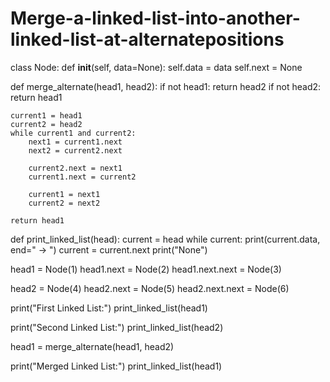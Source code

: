 # Merge-a-linked-list-into-another-linked-list-at-alternatepositions
class Node:
    def __init__(self, data=None):
        self.data = data
        self.next = None


def merge_alternate(head1, head2):
    if not head1:
        return head2
    if not head2:
        return head1

    current1 = head1
    current2 = head2
    while current1 and current2:
        next1 = current1.next
        next2 = current2.next

        current2.next = next1
        current1.next = current2

        current1 = next1
        current2 = next2

    return head1


def print_linked_list(head):
    current = head
    while current:
        print(current.data, end=" -> ")
        current = current.next
    print("None")


head1 = Node(1)
head1.next = Node(2)
head1.next.next = Node(3)

head2 = Node(4)
head2.next = Node(5)
head2.next.next = Node(6)

print("First Linked List:")
print_linked_list(head1)

print("Second Linked List:")
print_linked_list(head2)

head1 = merge_alternate(head1, head2)

print("Merged Linked List:")
print_linked_list(head1)
